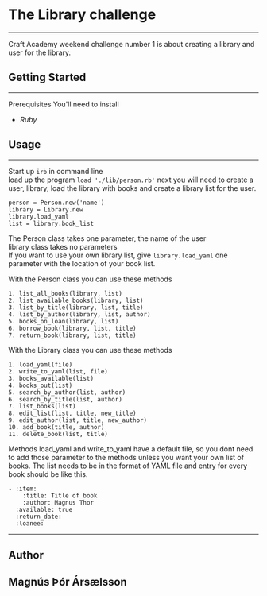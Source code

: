 # The Library challenge
-------
Craft Academy weekend challenge number 1 is about creating a library and user for the library.

## Getting Started
-------
Prerequisites
You'll need to install

* *Ruby*

## Usage
-------
Start up `irb` in command line  
load up the program `load './lib/person.rb'`
next you will need to create a user, library, load the library with books and create a library list for the user.  
```
person = Person.new('name')
library = Library.new
library.load_yaml
list = library.book_list
```
The Person class takes one parameter, the name of the user  
library class takes no parameters  
If you want to use your own library list, give `library.load_yaml` one parameter with the location of your book list.  

With the Person class you can use these methods  
```
1. list_all_books(library, list)
2. list_available_books(library, list)
3. list_by_title(library, list, title)
4. list_by_author(library, list, author)
5. books_on_loan(library, list)
6. borrow_book(library, list, title)
7. return_book(library, list, title)
```

With the Library class you can use these methods  
```
1. load_yaml(file)
2. write_to_yaml(list, file)
3. books_available(list)
4. books_out(list)
5. search_by_author(list, author)
6. search_by_title(list, author)
7. list_books(list)
8. edit_list(list, title, new_title)
9. edit_author(list, title, new_author)
10. add_book(title, author)
11. delete_book(list, title)
```
Methods load_yaml and write_to_yaml have a default file, so you dont need to add those parameter to the methods unless you want your own list of books. The list needs to be in the format of YAML file and entry for every book should be like this.  
```
- :item:
    :title: Title of book
    :author: Magnus Thor
  :available: true
  :return_date:
  :loanee:
```
-------

## Author
Magnús Þór Ársælsson
--------
